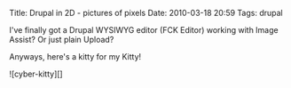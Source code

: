 Title: Drupal in 2D - pictures of pixels
Date: 2010-03-18 20:59
Tags: drupal

I've finally got a Drupal WYSIWYG editor (FCK Editor) working with Image Assist? Or just plain Upload?

Anyways, here's a kitty for my Kitty!

![cyber-kitty][]
